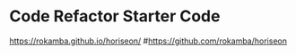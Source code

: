 # Code Refactor Starter Code
https://rokamba.github.io/horiseon/
#https://github.com/rokamba/horiseon

